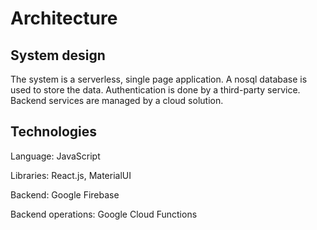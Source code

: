# Architecture

## System design

The system is a serverless, single page application. A nosql database is used
to store the data. Authentication is done by a third-party service. Backend
services are managed by a cloud solution.

## Technologies

Language: JavaScript

Libraries: React.js, MaterialUI

Backend: Google Firebase

Backend operations: Google Cloud Functions

